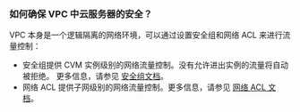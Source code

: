 ### 如何确保 VPC 中云服务器的安全？
VPC 本身是一个逻辑隔离的网络环境，可以通过设置安全组和网络 ACL 来进行流量控制：
- 安全组提供 CVM 实例级别的网络流量控制。没有允许进出实例的流量将自动被拒绝。
更多信息，请参见 [安全组文档](https://cloud.tencent.com/document/product/215/20089)。
- 网络 ACL 提供子网级别的网络流量控制。更多信息，请参见 [网络 ACL 文档](https://cloud.tencent.com/document/product/215/5132)。
